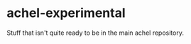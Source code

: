 achel-experimental
==================

Stuff that isn't quite ready to be in the main achel repository.
